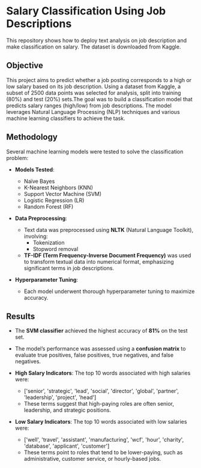 # Salary Classification Using Job Descriptions

This repository shows how to deploy text analysis on job description and make classification on salary. The dataset is downloaded from Kaggle. 

## Objective
This project aims to predict whether a job posting corresponds to a high or low salary based on its job description. Using a dataset from Kaggle, a subset of 2500 data points was selected for analysis, split into training (80%) and test (20%) sets.The goal was to build a classification model that predicts salary ranges (high/low) from job descriptions. The model leverages Natural Language Processing (NLP) techniques and various machine learning classifiers to achieve the task.

## Methodology
Several machine learning models were tested to solve the classification problem:

- **Models Tested**:
  - Naïve Bayes
  - K-Nearest Neighbors (KNN)
  - Support Vector Machine (SVM)
  - Logistic Regression (LR)
  - Random Forest (RF)

- **Data Preprocessing**:
  - Text data was preprocessed using **NLTK** (Natural Language Toolkit), involving:
    - Tokenization
    - Stopword removal
  - **TF-IDF (Term Frequency-Inverse Document Frequency)** was used to transform textual data into numerical format, emphasizing significant terms in job descriptions.

- **Hyperparameter Tuning**:
  - Each model underwent thorough hyperparameter tuning to maximize accuracy.

## Results
- The **SVM classifier** achieved the highest accuracy of **81%** on the test set.
- The model’s performance was assessed using a **confusion matrix** to evaluate true positives, false positives, true negatives, and false negatives.
- **High Salary Indicators**: The top 10 words associated with high salaries were:
  - ['senior', 'strategic', 'lead', 'social', 'director', 'global', 'partner', 'leadership', 'project', 'head']
  - These terms suggest that high-paying roles are often senior, leadership, and strategic positions.
  
- **Low Salary Indicators**: The top 10 words associated with low salaries were:
  - ['well', 'travel', 'assistant', 'manufacturing', 'wcf', 'hour', 'charity', 'database', 'applicant', 'customer']
  - These terms point to roles that tend to be lower-paying, such as administrative, customer service, or hourly-based jobs.

